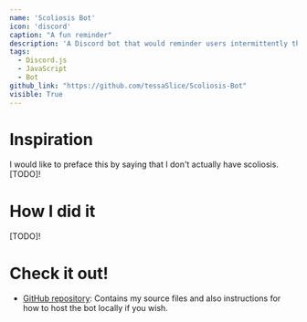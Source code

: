 ```yaml
---
name: 'Scoliosis Bot'
icon: 'discord'
caption: "A fun reminder"
description: 'A Discord bot that would reminder users intermittently throughout the day of their posture. Made with Discord.js.'
tags:
  - Discord.js
  - JavaScript
  - Bot
github_link: "https://github.com/tessaSlice/Scoliosis-Bot"
visible: True
---
```


# Inspiration

I would like to preface this by saying that I don't actually have scoliosis. [TODO]!

# How I did it

[TODO]!

# Check it out!

- [GitHub repository](https://github.com/tessaSlice/Scoliosis-Bot): Contains my source files and also instructions for how to host the bot locally if you wish. 
